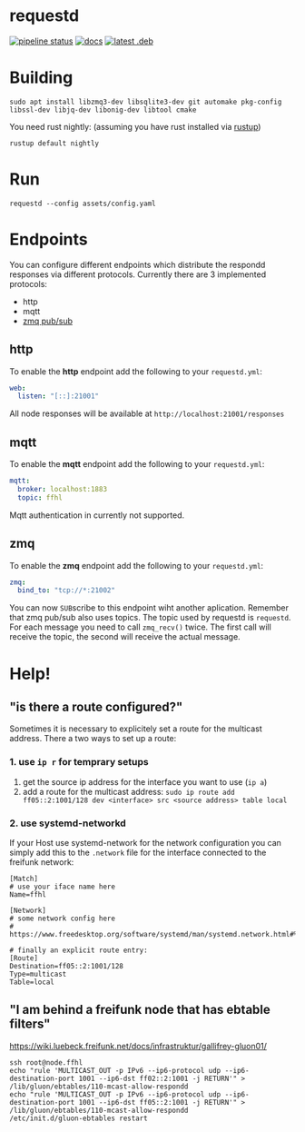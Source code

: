 # requestd

[![pipeline status](https://gitlab.com/cuechan/requestd/badges/master/pipeline.svg)](https://gitlab.com/cuechan/requestd/-/commits/master)
[![docs](https://img.shields.io/badge/Docs-here-blue)](https://cuechan.gitlab.io/requestd/requestd/)
[![latest .deb](https://img.shields.io/badge/Debian-requestd.deb-%23CE0056)](https://cuechan.gitlab.io/requestd/requestd.deb)


Building
========

`sudo apt install libzmq3-dev libsqlite3-dev git automake pkg-config libssl-dev libjq-dev libonig-dev libtool cmake`

You need rust nightly: (assuming you have rust installed via [rustup](https://rustup.rs/))
```
rustup default nightly
```

Run
===

`requestd --config assets/config.yaml`


Endpoints
=========

You can configure different endpoints which distribute the respondd responses via different protocols. Currently there are 3 implemented protocols:

- http
- mqtt
- [zmq pub/sub](https://zeromq.org/socket-api/#publish-subscribe-pattern)


http
----
To enable the **http** endpoint add the following to your `requestd.yml`:

```yaml
web:
  listen: "[::]:21001"
```

All node responses will be available at `http://localhost:21001/responses`



mqtt
----
To enable the **mqtt** endpoint add the following to your `requestd.yml`:

```yaml
mqtt:
  broker: localhost:1883
  topic: ffhl
```

Mqtt authentication in currently not supported.


zmq
---
To enable the **zmq** endpoint add the following to your `requestd.yml`:


```yaml
zmq:
  bind_to: "tcp://*:21002"
```

You can now `SUB`scribe to this endpoint wiht another aplication. Remember that zmq pub/sub also uses topics. The topic used by requestd is `requestd`. For each message you need to call `zmq_recv()` twice. The first call will receive the topic, the second will receive the actual message.


Help!
=====

## "is there a route configured?"

Sometimes it is necessary to explicitely set a route for the multicast
address. There a two ways to set up a route:

### 1. use `ip r` for temprary setups
1. get the source ip address for the interface you want to use (`ip a`)
2. add a route for the multicast address:
  `sudo ip route add ff05::2:1001/128 dev <interface> src <source address> table local`

### 2. use systemd-networkd
If your Host use systemd-network for the network configuration you can simply
add this to the `.network` file for the interface connected to the freifunk network:

```
[Match]
# use your iface name here
Name=ffhl

[Network]
# some network config here
# https://www.freedesktop.org/software/systemd/man/systemd.network.html#%5BNetwork%5D%20Section%20Options

# finally an explicit route entry:
[Route]
Destination=ff05::2:1001/128
Type=multicast
Table=local
```


"I am behind a freifunk node that has ebtable filters"
------------------------------------------------------

https://wiki.luebeck.freifunk.net/docs/infrastruktur/gallifrey-gluon01/

```
ssh root@node.ffhl
echo "rule 'MULTICAST_OUT -p IPv6 --ip6-protocol udp --ip6-destination-port 1001 --ip6-dst ff02::2:1001 -j RETURN'" > /lib/gluon/ebtables/110-mcast-allow-respondd
echo "rule 'MULTICAST_OUT -p IPv6 --ip6-protocol udp --ip6-destination-port 1001 --ip6-dst ff05::2:1001 -j RETURN'" > /lib/gluon/ebtables/110-mcast-allow-respondd
/etc/init.d/gluon-ebtables restart
```
